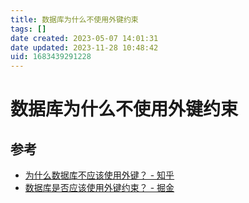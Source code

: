 ```yaml
---
title: 数据库为什么不使用外键约束
tags: []
date created: 2023-05-07 14:01:31
date updated: 2023-11-28 10:48:42
uid: 1683439291228
---
```


# 数据库为什么不使用外键约束

## 参考

- [为什么数据库不应该使用外键？ - 知乎](https://zhuanlan.zhihu.com/p/252840511)
- [数据库是否应该使用外键约束？ - 掘金](https://juejin.cn/post/7177534316396691512)
